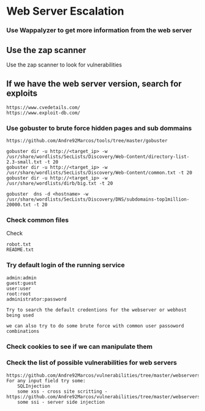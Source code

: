 # Web Server Escalation

### Use Wappalyzer to get more information from the web server

## Use the zap scanner

Use the zap scanner to look for vulnerabilities

## If we have the web server version, search for exploits

	https://www.cvedetails.com/
	https://www.exploit-db.com/

### Use gobuster to brute force hidden pages and sub dommains

	https://github.com/Andre92Marcos/tools/tree/master/gobuster

	gobuster dir -u http://<target_ip> -w /usr/share/wordlists/SecLists/Discovery/Web-Content/directory-list-2.3-small.txt -t 20
	gobuster dir -u http://<target_ip> -w /usr/share/wordlists/SecLists/Discovery/Web-Content/common.txt -t 20
	gobuster dir -u http://<target_ip> -w /usr/share/wordlists/dirb/big.txt -t 20

	gobuster  dns -d <hostname> -w /usr/share/wordlists/SecLists/Discovery/DNS/subdomains-top1million-20000.txt -t 20

### Check common files

Check

	robot.txt
	README.txt



### Try default login of the running service

	admin:admin
	guest:guest
	user:user
	root:root
	administrator:password

	Try to search the default credentions for the webserver or webhost being used

	we can also try to do some brute force with common user passoword combinations

### Check cookies to see if we can manipulate them


### Check the list of possible vulnerabilities for web servers

	https://github.com/Andre92Marcos/vulnerabilities/tree/master/webservers
	For any input field try some:
		SQLInjection
		some xss - cross site scritting - https://github.com/Andre92Marcos/vulnerabilities/tree/master/webservers/xss_cross_site_scripting
		some ssi - server side injection
